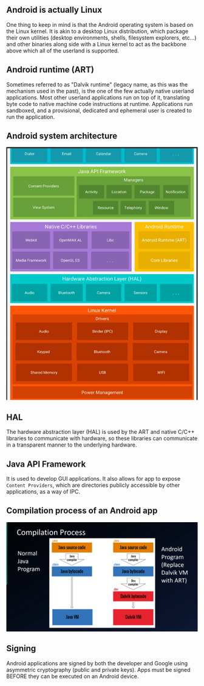 ## Android is actually Linux

One thing to keep in mind is that the Android operating system is based on the Linux kernel. It is akin to a desktop Linux distribution, which package their own utilities (desktop environments, shells, filesystem explorers, etc...) and other binaries along side with a Linux kernel to act as the backbone above which all of the userland is supported.

## Android runtime (ART)

Sometimes referred to as "Dalvik runtime" (legacy name, as this was the mechanism used in the past), is the one of the few actually native userland applications. Most other userland applications run on top of it, translating byte code to native machine code instructions at runtime. Applications run sandboxed, and a provisional, dedicated and ephemeral user is created to run the application.

## Android system architecture

![](../Android-architecture.png)

## HAL

The hardware abstraction layer (HAL) is used by the ART and native C/C++ libraries to communicate with hardware, so these libraries can communicate in a transparent manner to the underlying hardware.

## Java API Framework

It is used to develop GUI applications. It also allows  for app to expose `Content Providers`, which are directories publicly accessible by other applications, as a way of IPC.

## Compilation process of an Android app

![](attachments/Pasted%20image%2020250630164845.png)

## Signing

Android applications are signed by both the developer and Google using asymmetric cryptography (public and private keys). Apps must be signed BEFORE they can be executed on an Android device.
